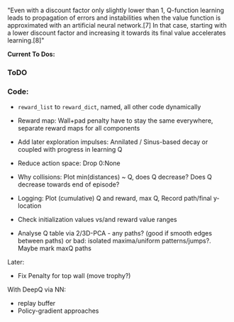 "Even with a discount factor only slightly lower than 1, Q-function learning leads to propagation of errors and instabilities when the value function is approximated with an artificial neural network.[7] In that case, starting with a lower discount factor and increasing it towards its final value accelerates learning.[8]"

**Current To Dos:**

### ToDO

### Code:

* `reward_list` to `reward_dict`, named, all other code dynamically

* Reward map: Wall+pad penalty have to stay the same everywhere, separate reward maps for all components
* Add later exploration impulses: Annilated / Sinus-based decay or coupled with progress in learning Q
* Reduce action space: Drop 0:None
* Why collisions: Plot min(distances) ~ Q, does Q decrease? Does Q decrease towards end of episode?
* Logging: Plot (cumulative) Q and reward, max Q, Record path/final y-location
* Check initialization values vs/and reward value ranges
* Analyse Q table via 2/3D-PCA - any paths? (good if smooth edges between paths) or bad: isolated maxima/uniform patterns/jumps?. Maybe mark maxQ paths

Later:

* Fix Penalty for top wall (move trophy?)


With DeepQ via NN:

* replay buffer
* Policy-gradient approaches